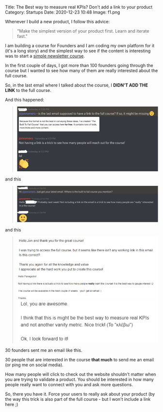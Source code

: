 Title: The Best way to measure real KPIs? Don't add a link to your product
Category: Startups 
Date: 2020-12-23 10:48
Image: f1.png

Whenever I build a new product, I follow this advice:

> "Make the simplest version of your product first. Learn and iterate fast."

I am building a course for Founders and I am coding my own platform for it (it's a long story) and the simplest way to see if the content is interesting was to start a [simple newsletter course](https://jon.io/pages/built-to-fail).

In the first couple of days, I got more than 100 founders going through the course but I wanted to see how many of them are really interested about the full course.

So, in the last email where I talked about the course, I **DIDN'T ADD THE LINK** to the full course.

And this happened:

> ![](/images/f1.png)

and this

> ![](/images/f2.png)

and this

> ![](/images/f3.png)
> ![](/images/f7.png)
> ![](/images/f8.png)

30 founders sent me an email like this. 

30 people that are interested in the course **that much** to send me an email (or ping me on social media).

How many people will click to check out the website shouldn't matter when you are trying to validate a product. 
You should be interested in how many people really want to connect with you and ask more questions.

So, there you have it. Force your users to really ask about your product
(by the way this trick is also part of the full course - but I won't include a link here ;)


